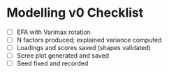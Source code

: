 # Modelling v0 Checklist

- [ ] EFA with Varimax rotation
- [ ] N factors produced; explained variance computed
- [ ] Loadings and scores saved (shapes validated)
- [ ] Scree plot generated and saved
- [ ] Seed fixed and recorded
